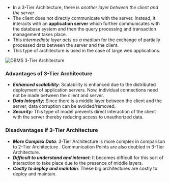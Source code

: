 - In a 3-Tier Architecture, there is *another layer between the client and the server*. 
- The client does not directly communicate with the server. Instead, it interacts with an **application server** which further communicates with the database system and then the query processing and transaction management takes place.
- This *intermediate layer acts as a medium* for the exchange of partially processed data between the server and the client. 
- This type of architecture is used in the case of large web applications. 

![DBMS 3-Tier Architecture](https://media.geeksforgeeks.org/wp-content/uploads/34-1.png)
### Advantages of 3-Tier Architecture

- ***Enhanced scalability***: Scalability is enhanced due to the distributed deployment of application servers. Now, individual connections need not be made between the client and server.
- ***Data Integrity:***  Since there is a middle layer between the client and the server, data corruption can be avoided/removed.
- ***Security:***  This type of model prevents direct interaction of the client with the server thereby reducing access to unauthorized data.


### Disadvantages if 3-Tier Architecture 

- ***More Complex Data***: 3-Tier Architecture is more complex in comparison to 2-Tier Architecture . Communication Points are also doubled in 3-Tier Architecture. 
- ***Difficult to understand and interact***: It becomes difficult for this sort of interaction to take place due to the presence of middle layers.
- ***Costly to deploy and maintain***: These big architectures are costly to deploy and maintain. 